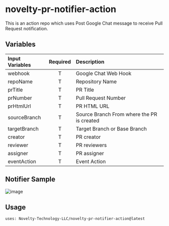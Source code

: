 # novelty-pr-notifier-action
This is an action repo which uses Post Google Chat message to receive Pull Request notification. 

## Variables
| Input Variables | Required | Description   |
|:----------------|:--------:|:--------------|
| webhook         | T        | Google Chat Web Hook |
| repoName        | T        | Repository Name |
| prTitle         | T        | PR Title |
| prNumber        | T        | Pull Request Number |
| prHtmlUrl       | T        | PR HTML URL |
| sourceBranch    | T        | Source Branch From where the PR is created |
| targetBranch    | T        | Target Branch or Base Branch |
| creator         | T        | PR creator |
| reviewer        | T        | PR reviewers |
| assigner        | T        | PR assigner |
| eventAction     | T        | Event Action |

## Notifier Sample
![image](https://github.com/Novelty-Technology-LLC/novelty-pr-notifier-action/assets/141004148/6c7c9470-a308-45bb-b5a5-6f6d65c7545f)

## Usage
`uses: Novelty-Technology-LLC/novelty-pr-notifier-action@latest`
